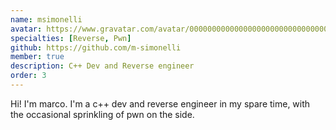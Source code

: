 ```yaml
---
name: msimonelli
avatar: https://www.gravatar.com/avatar/00000000000000000000000000000002?d=identicon&s=256
specialties: [Reverse, Pwn]
github: https://github.com/m-simonelli
member: true
description: C++ Dev and Reverse engineer
order: 3
---
```


Hi! I'm marco. I'm a c++ dev and reverse engineer in my spare time, with the occasional sprinkling of pwn on the side.
